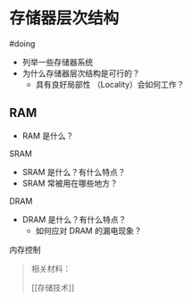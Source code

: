 # 存储器层次结构

#doing

* 列举一些存储器系统
* 为什么存储器层次结构是可行的？
  * 具有良好局部性 （Locality）会如何工作？

## RAM

* RAM 是什么？

SRAM

* SRAM 是什么？有什么特点？
* SRAM 常被用在哪些地方？

DRAM

* DRAM 是什么？有什么特点？
  * 如何应对 DRAM 的漏电现象？

内存控制

> 相关材料：
>
> [[存储技术]]
>
> 
